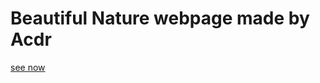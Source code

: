 <h1>Beautiful Nature webpage made by Acdr</h1>
<a href="https://anmolnaturewebpage.onrender.com/">see now</a>
